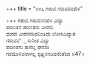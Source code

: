 +++
title = "೦೪೭ ಗರುವ ಗರುವನನಖಿಳ"

+++
ಗರುವ ಗರುವನನಖಿಳ ವಿದ್ಯಾ   
ಪರಿಣತನ ಪರಿಣತನು ವೀರನು   
ಧುರದ ವೀರನನರಿವನಿಂತಿದು ಲೋಕವಿಖ್ಯಾತ   
ಗರುವನ¯್ಲ ಸುನೀತ ವಿದ್ಯಾ   
ಪರಿಣತನು ತಾನಲ್ಲ ಘನಸಂ  
ಗರದೊಳಿವನಾಳಲ್ಲ ಕೃಷ್ಣನನರಿವನೆಂತೆಂದ     ॥47॥
